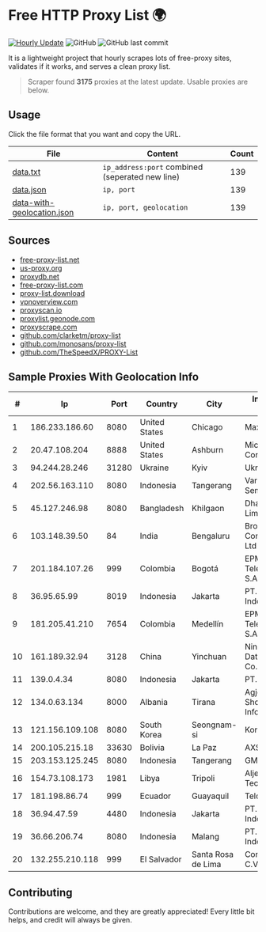 
# Free HTTP Proxy List 🌍

[![Hourly Update](https://github.com/mertguvencli/http-proxy-list/actions/workflows/main.yml/badge.svg?branch=main)](https://github.com/mertguvencli/http-proxy-list/actions/workflows/main.yml)
![GitHub](https://img.shields.io/github/license/mertguvencli/http-proxy-list)
![GitHub last commit](https://img.shields.io/github/last-commit/mertguvencli/http-proxy-list)

It is a lightweight project that hourly scrapes lots of free-proxy sites, validates if it works, and serves a clean proxy list.


> Scraper found **3175** proxies at the latest update. Usable proxies are below.

## Usage

Click the file format that you want and copy the URL.


|File|Content|Count|
|----|-------|-----|
|[data.txt](https://raw.githubusercontent.com/mertguvencli/http-proxy-list/main/proxy-list/data.txt)|`ip_address:port` combined (seperated new line)|139|
|[data.json](https://raw.githubusercontent.com/mertguvencli/http-proxy-list/main/proxy-list/data.json)|`ip, port`|139|
|[data-with-geolocation.json](https://raw.githubusercontent.com/mertguvencli/http-proxy-list/main/proxy-list/data-with-geolocation.json)|`ip, port, geolocation`|139|

## Sources

* [free-proxy-list.net](https://free-proxy-list.net)
* [us-proxy.org](https://www.us-proxy.org)
* [proxydb.net](http://proxydb.net)
* [free-proxy-list.com](https://free-proxy-list.com/?page=&port=&type%5B%5D=http&type%5B%5D=https&up_time=0&search=Search)
* [proxy-list.download](https://www.proxy-list.download/HTTP)
* [vpnoverview.com](https://vpnoverview.com/privacy/anonymous-browsing/free-proxy-servers)
* [proxyscan.io](https://www.proxyscan.io)
* [proxylist.geonode.com](https://proxylist.geonode.com/api/proxy-list?limit=300&page=1&sort_by=lastChecked&sort_type=desc&protocols=http,https)
* [proxyscrape.com](https://api.proxyscrape.com/v2/?request=displayproxies&protocol=http&timeout=10000&country=all&ssl=all&anonymity=all)
* [github.com/clarketm/proxy-list](https://raw.githubusercontent.com/clarketm/proxy-list/master/proxy-list-raw.txt)
* [github.com/monosans/proxy-list](https://raw.githubusercontent.com/monosans/proxy-list/main/proxies/http.txt)
* [github.com/TheSpeedX/PROXY-List](https://raw.githubusercontent.com/TheSpeedX/PROXY-List/master/http.txt)


## Sample Proxies With Geolocation Info

|#|Ip|Port|Country|City|Internet Service Provider|
|-|--|----|-------|----|-------------------------|
|1|186.233.186.60|8080|United States|Chicago|Maxihost LTDA|
|2|20.47.108.204|8888|United States|Ashburn|Microsoft Corporation|
|3|94.244.28.246|31280|Ukraine|Kyiv|Ukrdatakom LTD|
|4|202.56.163.110|8080|Indonesia|Tangerang|Varnion Technology Semesta|
|5|45.127.246.98|8080|Bangladesh|Khilgaon|Dhaka Fiber Net Limited|
|6|103.148.39.50|84|India|Bengaluru|Broadway Communication Pvt Ltd|
|7|201.184.107.26|999|Colombia|Bogotá|EPM Telecomunicaciones S.A. E.S.P.|
|8|36.95.65.99|8019|Indonesia|Jakarta|PT. Telekomunikasi Indonesia|
|9|181.205.41.210|7654|Colombia|Medellín|EPM Telecomunicaciones S.A. E.S.P.|
|10|161.189.32.94|3128|China|Yinchuan|Ningxia West Cloud Data Technology Co.Ltd.|
|11|139.0.4.34|8080|Indonesia|Jakarta|PT. First Media, Tbk|
|12|134.0.63.134|8000|Albania|Tirana|Agjencia Kombetare Shoqerise se Informacionit|
|13|121.156.109.108|8080|South Korea|Seongnam-si|Korea Telecom|
|14|200.105.215.18|33630|Bolivia|La Paz|AXS Bolivia S. A.|
|15|203.153.125.245|8080|Indonesia|Tangerang|GMNUSANTARA|
|16|154.73.108.173|1981|Libya|Tripoli|Aljeel Aljadeed For Technology|
|17|181.198.86.74|999|Ecuador|Guayaquil|Telconet S.A|
|18|36.94.47.59|4480|Indonesia|Jakarta|PT. Telekomunikasi Indonesia|
|19|36.66.206.74|8080|Indonesia|Malang|PT. Telekomunikasi Indonesia|
|20|132.255.210.118|999|El Salvador|Santa Rosa de Lima|Conective S.a. De C.V.|



## Contributing

Contributions are welcome, and they are greatly appreciated! Every
little bit helps, and credit will always be given.

